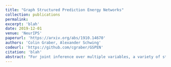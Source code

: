 ```yaml
---
title: "Graph Structured Prediction Energy Networks"
collection: publications
permalink:
excerpt: 'blah'
date: 2019-12-01
venue: 'NeurIPS'
paperurl: 'https://arxiv.org/abs/1910.14670'
authors: 'Colin Graber, Alexander Schwing'
codeurl: 'https://github.com/cgraber/GSPEN'
citation: 'blah'
abstract: "For joint inference over multiple variables, a variety of structured prediction techniques have been developed to model correlations among variables and thereby improve predictions. However, many classical approaches suffer from one of two primary drawbacks: they either lack the ability to model high-order correlations among variables while maintaining computationally tractable inference, or they do not allow to explicitly model known correlations. To address this shortcoming, we introduce `Graph Structured Prediction Energy Networks,' for which we develop inference techniques that allow to both model explicit local and implicit higher-order correlations while maintaining tractability of inference. We apply the proposed method to tasks from the natural language processing and computer vision domain and demonstrate its general utility."
---
```


